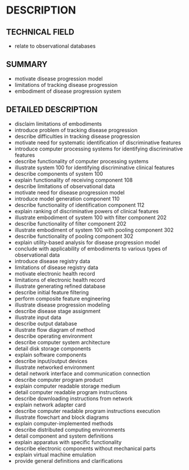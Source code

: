 # DESCRIPTION

## TECHNICAL FIELD

- relate to observational databases

## SUMMARY

- motivate disease progression model
- limitations of tracking disease progression
- embodiment of disease progression system

## DETAILED DESCRIPTION

- disclaim limitations of embodiments
- introduce problem of tracking disease progression
- describe difficulties in tracking disease progression
- motivate need for systematic identification of discriminative features
- introduce computer processing systems for identifying discriminative features
- describe functionality of computer processing systems
- illustrate system 100 for identifying discriminative clinical features
- describe components of system 100
- explain functionality of receiving component 108
- describe limitations of observational data
- motivate need for disease progression model
- introduce model generation component 110
- describe functionality of identification component 112
- explain ranking of discriminative powers of clinical features
- illustrate embodiment of system 100 with filter component 202
- describe functionality of filter component 202
- illustrate embodiment of system 100 with pooling component 302
- describe functionality of pooling component 302
- explain utility-based analysis for disease progression model
- conclude with applicability of embodiments to various types of observational data
- introduce disease registry data
- limitations of disease registry data
- motivate electronic health record
- limitations of electronic health record
- illustrate generating refined database
- describe initial feature filtering
- perform composite feature engineering
- illustrate disease progression modeling
- describe disease stage assignment
- illustrate input data
- describe output database
- illustrate flow diagram of method
- describe operating environment
- describe computer system architecture
- detail disk storage components
- explain software components
- describe input/output devices
- illustrate networked environment
- detail network interface and communication connection
- describe computer program product
- explain computer readable storage medium
- detail computer readable program instructions
- describe downloading instructions from network
- explain network adapter card
- describe computer readable program instructions execution
- illustrate flowchart and block diagrams
- explain computer-implemented methods
- describe distributed computing environments
- detail component and system definitions
- explain apparatus with specific functionality
- describe electronic components without mechanical parts
- explain virtual machine emulation
- provide general definitions and clarifications

